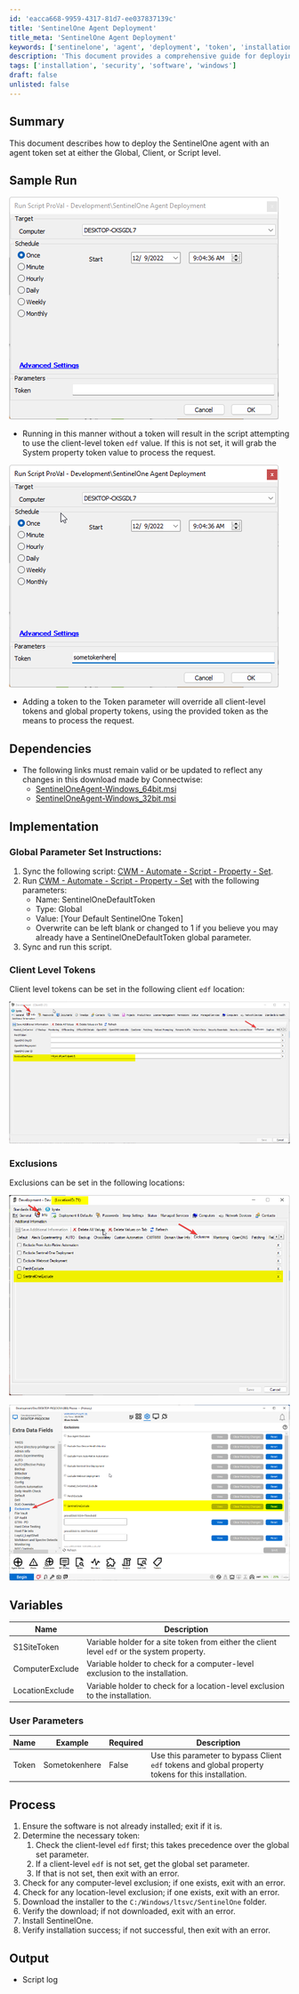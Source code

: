 ```yaml
---
id: 'eacca668-9959-4317-81d7-ee037837139c'
title: 'SentinelOne Agent Deployment'
title_meta: 'SentinelOne Agent Deployment'
keywords: ['sentinelone', 'agent', 'deployment', 'token', 'installation']
description: 'This document provides a comprehensive guide for deploying the SentinelOne agent, detailing the use of agent tokens at various levels, implementation instructions, and process steps to ensure successful installation and configuration.'
tags: ['installation', 'security', 'software', 'windows']
draft: false
unlisted: false
---
```


## Summary

This document describes how to deploy the SentinelOne agent with an agent token set at either the Global, Client, or Script level.

## Sample Run

![Sample Run 1](../../../static/img/SentinelOne-Agent-Deployment/image_1.png)

- Running in this manner without a token will result in the script attempting to use the client-level token `edf` value. If this is not set, it will grab the System property token value to process the request.

![Sample Run 2](../../../static/img/SentinelOne-Agent-Deployment/image_2.png)

- Adding a token to the Token parameter will override all client-level tokens and global property tokens, using the provided token as the means to process the request.

## Dependencies

- The following links must remain valid or be updated to reflect any changes in this download made by Connectwise:
  - [SentinelOneAgent-Windows_64bit.msi](https://cwa.connectwise.com/tools/sentinelone/SentinelOneAgent-Windows_64bit.msi)
  - [SentinelOneAgent-Windows_32bit.msi](https://cwa.connectwise.com/tools/sentinelone/SentinelOneAgent-Windows_32bit.msi)

## Implementation

### Global Parameter Set Instructions:

1. Sync the following script: [CWM - Automate - Script - Property - Set](<./Property - Set.md>).
2. Run [CWM - Automate - Script - Property - Set](<./Property - Set.md>) with the following parameters:
   - Name: SentinelOneDefaultToken
   - Type: Global
   - Value: [Your Default SentinelOne Token]
   - Overwrite can be left blank or changed to 1 if you believe you may already have a SentinelOneDefaultToken global parameter.
3. Sync and run this script.

### Client Level Tokens

Client level tokens can be set in the following client `edf` location:

![Client EDF Location](../../../static/img/SentinelOne-Agent-Deployment/image_3.png)

### Exclusions

Exclusions can be set in the following locations:

![Exclusion Location 1](../../../static/img/SentinelOne-Agent-Deployment/image_4.png)

![Exclusion Location 2](../../../static/img/SentinelOne-Agent-Deployment/image_5.png)

## Variables

| Name           | Description                                                                                           |
|----------------|-------------------------------------------------------------------------------------------------------|
| S1SiteToken    | Variable holder for a site token from either the client level `edf` or the system property.          |
| ComputerExclude| Variable holder to check for a computer-level exclusion to the installation.                         |
| LocationExclude| Variable holder to check for a location-level exclusion to the installation.                         |

### User Parameters

| Name   | Example          | Required | Description                                                                                 |
|--------|------------------|----------|---------------------------------------------------------------------------------------------|
| Token  | Sometokenhere    | False    | Use this parameter to bypass Client `edf` tokens and global property tokens for this installation. |

## Process

1. Ensure the software is not already installed; exit if it is.
2. Determine the necessary token:
   1. Check the client-level `edf` first; this takes precedence over the global set parameter.
   2. If a client-level `edf` is not set, get the global set parameter.
   3. If that is not set, then exit with an error.
3. Check for any computer-level exclusion; if one exists, exit with an error.
4. Check for any location-level exclusion; if one exists, exit with an error.
5. Download the installer to the `C:/Windows/ltsvc/SentinelOne` folder.
6. Verify the download; if not downloaded, exit with an error.
7. Install SentinelOne.
8. Verify installation success; if not successful, then exit with an error.

## Output

- Script log




